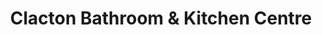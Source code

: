 ---
title: "Clacton Bathroom & Kitchen Centre"
url: /clacton-on-sea/clacton-bathroom-und-kitchen-centre/
shop: Küchen
---